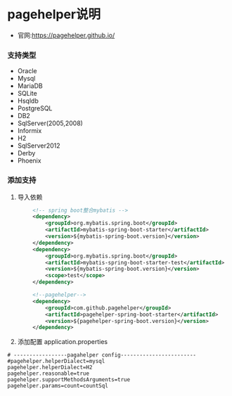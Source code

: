 # pagehelper说明
- 官网:https://pagehelper.github.io/
### 支持类型

- Oracle
- Mysql
- MariaDB
- SQLite
- Hsqldb
- PostgreSQL
- DB2
- SqlServer(2005,2008)
- Informix
- H2
- SqlServer2012
- Derby
- Phoenix

### 添加支持
1. 导入依赖
```xml
        <!-- spring boot整合mybatis -->
        <dependency>
            <groupId>org.mybatis.spring.boot</groupId>
            <artifactId>mybatis-spring-boot-starter</artifactId>
            <version>${mybatis-spring-boot.version}</version>
        </dependency>
        <dependency>
            <groupId>org.mybatis.spring.boot</groupId>
            <artifactId>mybatis-spring-boot-starter-test</artifactId>
            <version>${mybatis-spring-boot.version}</version>
            <scope>test</scope>
        </dependency>

        <!--pagehelper-->
        <dependency>
            <groupId>com.github.pagehelper</groupId>
            <artifactId>pagehelper-spring-boot-starter</artifactId>
            <version>${pagehelper-spring-boot.version}</version>
        </dependency>

```

2. 添加配置 application.properties
````
# -----------------pagahelper config------------------------
#pagehelper.helperDialect=mysql
pagehelper.helperDialect=H2
pagehelper.reasonable=true
pagehelper.supportMethodsArguments=true
pagehelper.params=count=countSql
````
